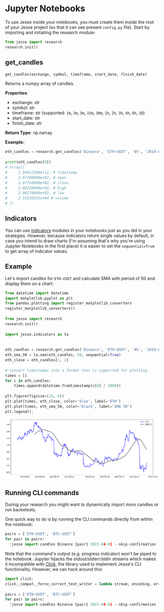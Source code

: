 # Jupyter Notebooks

To use Jesse inside your notebooks, you must create them inside the root of your Jesse project (so that it can see present `config.py` file). Start by importing and initiating the research module:

```py
from jesse import research
research.init()
```

## get_candles

```py
get_candles(exchange, symbol, timeframe, start_date, finish_date)
```

Returns a numpy array of candles.

**Properties**:

-   exchange: str
-   symbol: str
-   timeframe: str (supported: `1m`, `3m`, `5m`, `15m`, `30m`, `1h`, `2h`, `3h`, `4h`, `6h`, `1D`)
-   start_date: str
-   finish_date: str

**Return Type**: np.narray

**Example:**

```py
eth_candles = research.get_candles('Binance', 'ETH-USDT', '4h', '2019-07-28', '2019-09-28')

print(eth_candles[0])
# array([
#     1.56427200e+12, # timestamp 
#     2.07300000e+02, # open
#     2.07750000e+02, # close
#     2.08230000e+02, # high
#     2.06170000e+02, # low
#     2.15143531e+04 # volume
# ])
```

## Indicators
You can use [indicators](/docs/indicators) modules in your notebooks just as you did in your strategies. However, because indicators return single values by default, in case you intend to draw charts (I'm assuming that's why you're using Jupyter Notebooks in the first place) it is easier to set the `sequential=True` to get array of indicator values.

## Example
Let's import candles for `ETH-USDT` and calculate SMA with period of 50 and display them on a chart:

```py
from datetime import datetime
import matplotlib.pyplot as plt
from pandas.plotting import register_matplotlib_converters
register_matplotlib_converters()

from jesse import research
research.init()

import jesse.indicators as ta


eth_candles = research.get_candles('Binance', 'ETH-USDT', '4h', '2019-07-28', '2019-09-28')
eth_sma_50 = ta.sma(eth_candles, 50, sequential=True)
eth_close = eth_candles[:, 2]

# convect timestamps into a format that is supported for plotting
times = []
for c in eth_candles:
    times.append(datetime.fromtimestamp(c[0] / 1000))

plt.figure(figsize=(15, 6))
plt.plot(times, eth_close, color='blue', label='ETH')
plt.plot(times, eth_sma_50, color='black', label='SMA 50')
plt.legend();
```
![notebook-example](../docs/imgs/notebooks-example.png)

## Running CLI commands

During your research you might want to dynamically import more candles or run backetests. 

One quick way to do is by running the CLI commands directly from within the notebook:

```py
pairs = ['ETH-USDT', 'BTC-USDT']
for pair in pairs:
  !jesse import-candles Binance {pair} 2021-04-01 --skip-confirmation
```

Note that the command's output (e.g. progress indicator) won't be piped to the notebook. Jupyter hijacks the stdout/stderr/stdin streams which makes it incompatible with [Click](https://click.palletsprojects.com/en/7.x/), the library used to implement Jesse's CLI functionality. However, we can hack around this:

```py
import click;
click._compat._force_correct_text_writer = lambda stream, encoding, error: stream

pairs = ['ETH-USDT', 'BTC-USDT']
for pair in pairs:
  !jesse import-candles Binance {pair} 2021-04-01 --skip-confirmation
```
